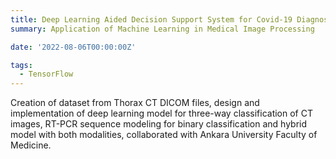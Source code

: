 ```yaml
---
title: Deep Learning Aided Decision Support System for Covid-19 Diagnosis
summary: Application of Machine Learning in Medical Image Processing

date: '2022-08-06T00:00:00Z'

tags:
  - TensorFlow
---
```

Creation of dataset from Thorax CT DICOM files, design and implementation of deep learning model for three-way classification of CT images, RT-PCR sequence modeling for binary classification and hybrid model with both modalities, collaborated with Ankara University Faculty of Medicine.
